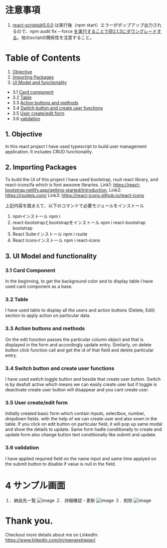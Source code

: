 # 注意事項

1. react-scripts@5.0.0 は実行後（npm start）エラーがポップアップ出力されるので、npm audit fix --force を実行することで@2.1.3にダウングレードする。他のscriptの関係性を注意すること。

# Table of Contents

1. [Objective](#section1)<br>
2. [Importing Packages](#section2)<br>
3. [UI Model and functionality](#section3)<br>
 - 3.1 [Card component](#section301)<br>
  - 3.2 [Table](#section302)<br>
  - 3.3 [Action buttons and methods](#section303)<br>
  - 3.4 [Switch button and create user functions](#section304)<br>
  - 3.5 [User create/edit form](#section305)<br>
  - 3.6 [validation](#section306)<br>


  ## 1. Objective <a id=section1></a>

In this react project I have used typescript to build user management application. It includes CRUD functionality.

## 2. Importing Packages  <a id=section2></a>

To build the UI of this project I have used bootstrap, rsuit react library, and react-icons/fa which is font awsome libraries.
Link1: https://react-bootstrap.netlify.app/getting-started/introduction, 
Link2: https://rsuitejs.com/
Link3: https://react-icons.github.io/react-icons

上記内容を踏まえて、以下のコマンドで必要モジュールをインストール
1. npmインストール
  npm i
2. react-bootstrapとbootstrapをインストール
  npm i react-bootstrap bootstrap
3. React Suiteインストール
  npm i rsuite
4. React Iconsインストール
  npm i react-icons

## 3. UI Model and functionality<a id=section3></a>

### 3.1 Card Component <a id=section301></a>
In the beginning, to get the background color and to display table I have used card component as a base.

### 3.2 Table <a id=section302></a>
I have used table to display all the users and action buttons (Delete, Edit) section to apply action on particular data.

### 3.3 Action buttons and methods<a id=section303></a>

On the edit function passes the particular column object and that is displayed in the form and accordingly update entry.
Similarly, on delete button click function call and get the id of that field and delete particular entry.

### 3.4 Switch button and create user functions <a id=section304></a>

I have used swtich toggle button and beside that create user button. Switch is by deafult active which means we can easily create user but if toggle is deactivate create user button will disappear and you cant create user.

### 3.5 User create/edit form <a id=section305></a>

Initially created basic form which contain inputs, selectbox, number, dropdown fields. with the help of we can create user and also sown in the table. If you click on edit button on particular field, it will pop up same modal and show the details to update. Same form hadle conditionally to create and update form also change button text conditionally like submit and update.

### 3.6 validation<a id=section306></a>

I have applied required field on the name input and same time applyed on the submit button to disable if value is null in the field.
# 4 サンプル画面
１．納品先一覧
![image](https://user-images.githubusercontent.com/84900813/156504360-14cf0a5e-b7d6-41d8-b139-094f91ca99b3.png)
２．詳細確認・更新
![image](https://user-images.githubusercontent.com/84900813/156504417-33177c5c-2e69-446e-858e-3a1eb27c4b25.png)
３．削除
![image](https://user-images.githubusercontent.com/84900813/156504461-b372006a-e9c4-4105-bd09-0e248cff1c33.png)



# Thank you.

Checkout more details about me on LinkedIn: https://www.linkedin.com/in/mangeshipper/
